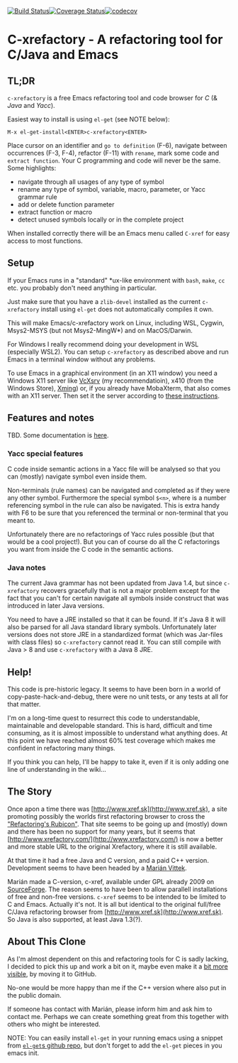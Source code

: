 [![Build Status](https://travis-ci.com/thoni56/c-xrefactory.svg?branch=master)](https://travis-ci.com/thoni56/c-xrefactory)[![Coverage Status](https://coveralls.io/repos/github/thoni56/c-xrefactory/badge.svg?branch=master)](https://coveralls.io/github/thoni56/c-xrefactory?branch=master)[![codecov](https://codecov.io/gh/thoni56/c-xrefactory/branch/master/graph/badge.svg)](https://codecov.io/gh/thoni56/c-xrefactory)
# C-xrefactory - A refactoring tool for C/Java and Emacs

## TL;DR

`c-xrefactory` is a free Emacs refactoring tool and code browser for
_C_ (& _Java_ and _Yacc_).

Easiest way to install is using `el-get` (see NOTE below):

    M-x el-get-install<ENTER>c-xrefactory<ENTER>

Place cursor on an identifier and `go to definition` (F-6), navigate
between occurrences (F-3, F-4), refactor (F-11) with `rename`, mark
some code and `extract function`. Your C programming and
code will never be the same. Some highlights:

- navigate through all usages of any type of symbol
- rename any type of symbol, variable, macro, parameter, or Yacc grammar rule
- add or delete function parameter
- extract function or macro
- detect unused symbols locally or in the complete project

When installed correctly there will be an Emacs menu called `C-xref`
for easy access to most functions.

## Setup

If your Emacs runs in a "standard" *ux-like environment with `bash`,
`make`, `cc` etc. you probably don't need anything in particular.

Just make sure that you have a `zlib-devel` installed as the current
`c-xrefactory` install using `el-get` does not automatically compiles
it own.

This will make Emacs/c-xrefactory work on Linux, including WSL,
Cygwin, Msys2-MSYS (but not Msys2-MingW*) and on MacOS/Darwin.

For Windows I really recommend doing your development in WSL
(especially WSL2). You can setup `c-xrefactory` as described above and
run Emacs in a terminal window without any problems.

To use Emacs in a graphical environment (in an X11 window) you need a
Windows X11 server like
[VcXsrv](https://sourceforge.net/projects/vcxsrv/) (my
recommendatioin), x410 (from the Windows Store),
[Xming](https://sourceforge.net/projects/xming/)) or, if you already
have MobaXterm, that also comes with an X11 server. Then set it the
server according to [these
instructions](https://stackoverflow.com/a/61110604/204658).

## Features and notes

TBD. Some documentation is [here](https://github.com/thoni56/c-xrefactory/blob/master/doc/c-xrefactory.md).

### Yacc special features

C code inside semantic actions in a Yacc file will be analysed so that
you can (mostly) navigate symbol even inside them.

Non-terminals (rule names) can be navigated and completed as if they
were any other symbol. Furthermore the special symbol `$<n>`, where
<n> is a number referencing symbol <n> in the rule can also be
navigated. This is extra handy with F6 to be sure that you referenced
the terminal or non-terminal that you meant to.

Unfortunately there are no refactorings of Yacc rules possible (but
that would be a cool project!). But you can of course do all the C
refactorings you want from inside the C code in the semantic actions.

### Java notes

The current Java grammar has not been updated from Java 1.4, but since
`c-xrefactory` recovers gracefully that is not a major problem except
for the fact that you can't for certain navigate all symbols inside
construct that was introduced in later Java versions.

You need to have a JRE installed so that it can be found. If it's
Java 8 it will also be parsed for all Java standard library
symbols. Unfortunately later versions does not store JRE in a
standardized format (which was Jar-files with class files) so
`c-xrefactory` cannot read it. You can still compile with Java > 8 and
use `c-xrefactory` with a Java 8 JRE.

## Help!

This code is pre-historic legacy. It seems to have been born in a
world of copy-paste-hack-and-debug, there were no unit tests, or any
tests at all for that matter.

I'm on a long-time quest to resurrect this code to understandable,
maintainable and developable standard. This is hard, difficult and
time consuming, as it is almost impossible to understand what anything
does. At this point we have reached almost 60% test coverage which
makes me confident in refactoring many things.

If you think you can help, I'll be happy to take it, even if it is
only adding one line of understanding in the wiki...


## The Story

Once apon a time there was [http://www.xref.sk](http://www.xref.sk), a
site promoting possibly the worlds first refactoring browser to cross
the ["Refactoring's
Rubicon"](http://martinfowler.com/articles/refactoringRubicon.html). That
site seems to be going up and (mostly) down and there has been no
support for many years, but it seems that
[http://www.xrefactory.com/](http://www.xrefactory.com/) is now a
better and more stable URL to the original Xrefactory, where it is
still available.

At that time it had a free Java and C version, and a paid C++
version. Development seems to have been headed by a [Marián
Vittek](http://dai.fmph.uniba.sk/w/Marian_Vittek/en).

Marián made a C-version, c-xref, available under GPL already 2009 on
[SourceForge](http://sourceforge.net/projects/c-xref/). The reason
seems to have been to allow parallell installations of free and
non-free versions. `c-xref` seems to be intended to be limited to C
and Emacs. Actually it's not. It is all but identical to the original
full/free C/Java refactoring browser from
[http://www.xref.sk](http://www.xref.sk). So Java is also supported,
at least Java 1.3(?).

## About This Clone

As I'm almost dependent on this and refactoring tools for C is sadly
lacking, I decided to pick this up and work a bit on it, maybe even
make it a [bit more visible](http://sourceforge.net/projects/c-xref/),
by moving it to GitHub.

No-one would be more happy than me if the C++ version where also put
in the public domain.

If someone has contact with Marián, please inform him and ask him to
contact me. Perhaps we can create something great from this together
with others who might be interested.

NOTE: You can easily install `el-get` in your running emacs using a
snippet from [`el-get`s github
repo](https://github.com/dimitri/el-get), but don't forget to add the
`el-get` pieces in you emacs init.
